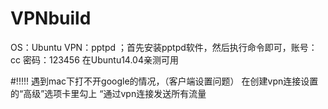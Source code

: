 # VPNbuild
OS：Ubuntu VPN：pptpd ；首先安装pptpd软件，然后执行命令即可，账号：cc 密码：123456
在Ubuntu14.04亲测可用

#!!!!! 遇到mac下打不开google的情况，（客户端设置问题） 在创建vpn连接设置的“高级”选项卡里勾上 “通过vpn连接发送所有流量
